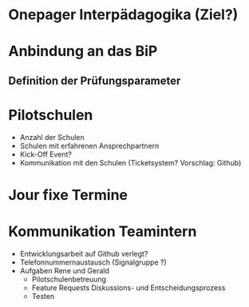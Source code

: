 # Onepager Interpädagogika (Ziel?)
# Anbindung an das BiP
## Definition der Prüfungsparameter
# Pilotschulen
* Anzahl der Schulen
* Schulen mit erfahrenen Ansprechpartnern
* Kick-Off Event?
* Kommunikation mit den Schulen (Ticketsystem? Vorschlag: Github)
# Jour fixe Termine
# Kommunikation Teamintern
* Entwicklungsarbeit auf Github verlegt?
* Telefonnummernaustausch (Signalgruppe ?)
* Aufgaben Rene und Gerald
    * Pilotschulenbetreuung
    * Feature Requests Diskussions- und Entscheidungsprozess
    * Testen


